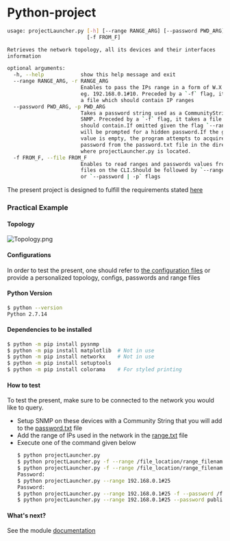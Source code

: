 # Python-project

```bash
usage: projectLauncher.py [-h] [--range RANGE_ARG] [--password PWD_ARG]
                          [-f FROM_F]

Retrieves the network topology, all its devices and their interfaces
information

optional arguments:
  -h, --help            show this help message and exit
  --range RANGE_ARG, -r RANGE_ARG
                        Enables to pass the IPs range in a form of W.X.Y.Z#A,
                        eg. 192.168.0.1#10. Preceded by a `-f` flag, it takes
                        a file which should contain IP ranges
  --password PWD_ARG, -p PWD_ARG
                        Takes a password string used as a CommunityString by
                        SNMP. Preceded by a `-f` flag, it takes a file which
                        should contain.If omitted given the flag `--range` one
                        will be prompted for a hidden password.If the given
                        value is empty, the program attempts to acquire a
                        password from the password.txt file in the directory
                        where projectLauncher.py is located.
  -f FROM_F, --file FROM_F
                        Enables to read ranges and passwords values from given
                        files on the CLI.Should be followed by `--range | -r`
                        or `--password | -p` flags

```

The present project is designed to fulfill the requirements stated [here](https://ciscosales.instructure.com/courses/56/assignments/3313?module_item_id=4765)

### Practical Example

#### Topology

 ![Topology.png](https://raw.github.com/MagdaRyb/Python-project/master/static-content/Topology.png)
 
#### Configurations

In order to test the present, one should refer to [the configuration files](https://github.com/MagdaRyb/Python-project/tree/master/static-content)
 or provide  a personalized topology, configs, passwords and range files

#### Python Version

```bash
$ python --version 
Python 2.7.14
```

#### Dependencies to be installed

```bash
$ python -m pip install pysnmp  
$ python -m pip install matplotlib  # Not in use
$ python -m pip install networkx    # Not in use
$ python -m pip install setuptools  
$ python -m pip install colorama    # For styled printing


```

#### How to test 

To test the present, make sure to be connected to the network you would like to query. 
- Setup SNMP on these devices  with a Community String that you will add to the [password.txt](https://raw.github.com/MagdaRyb/Python-project/master/password.txt) file
- Add the range of IPs used in the network in the [range.txt](https://raw.github.com/MagdaRyb/Python-project/master/range.txt) file 
- Execute one of the command given below  
    ```bash
   $ python projectLauncher.py
   $ python projectLauncher.py -f --range /file_location/range_filename --password /file_location/password_filename
   $ python projectLauncher.py -f --range /file_location/range_filename
   Password:
   $ python projectLauncher.py --range 192.168.0.1#25
   Password:
   $ python projectLauncher.py --range 192.168.0.1#25 -f --password /file_location/password_filename
   $ python projectLauncher.py --range 192.168.0.1#25 --password public
    ```

#### What's next?

See the module [documentation](http://htmlpreview.github.com/?https://github.com/MagdaRyb/Python-project/blob/master/static-content/Docs/ciscoIncubatorProjectGroup11.html)